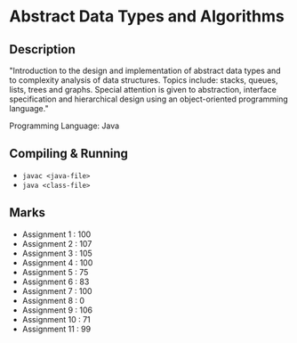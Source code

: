 # Abstract Data Types and Algorithms

## Description
"Introduction to the design and implementation of abstract data types and to complexity analysis of data structures. Topics include: stacks, queues, lists, trees and graphs. Special attention is given to abstraction, interface specification and hierarchical design using an object-oriented programming language."


Programming Language: Java

## Compiling & Running
* `javac <java-file>`  
* `java <class-file>`

## Marks
* Assignment 1 : 100
* Assignment 2 : 107
* Assignment 3 : 105
* Assignment 4 : 100
* Assignment 5 : 75
* Assignment 6 : 83
* Assignment 7 : 100
* Assignment 8 : 0
* Assignment 9 : 106
* Assignment 10 : 71
* Assignment 11 : 99
